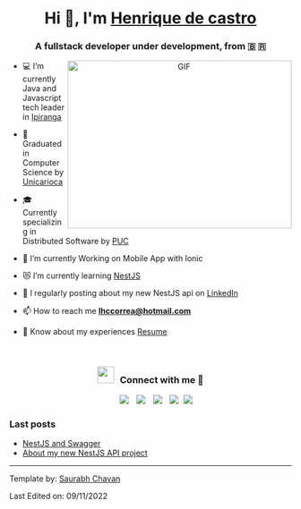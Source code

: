 <h1 align="center">Hi 👋, I'm <a href="https://github.com/M4D-MAESTRO" target="blank">
Henrique de castro</a></h1>
<h3 align="center">A fullstack developer under development, from &#x1F1E7; &#x1F1F7;</h3>

<a target="_blank" align="center">
  <img align="right" top="500" height="300" width="400" alt="GIF" src="https://media.giphy.com/media/SWoSkN6DxTszqIKEqv/giphy.gif">
</a>

- 💻 I’m currently Java and Javascript tech leader in [Ipiranga](https://portal.ipiranga/wps/portal/ipiranga/inicio)

- 📝 Graduated in Computer Science by [Unicarioca](https://www.unicarioca.edu.br/)

- 🎓 Currently specializing in Distributed Software by [PUC](https://www.pucminas.br/main/Paginas/default.aspx)

- 📱 I’m currently Working on Mobile App with Ionic

- 😻 I’m currently learning  <a href="https://docs.nestjs.com/" target="blank">NestJS</a>

- 📝 I regularly posting about my new NestJS api on [LinkedIn](https://www.linkedin.com/in/henriquedecastro-dev/)

- 📫 How to reach me **lhccorrea@hotmail.com**

- 📄 Know about my experiences <a href="https://drive.google.com/file/d/17wyhMIMjZjR8njHTNUu2msDM0CsbH5zD/view?usp=sharing" target="blank">Resume</a>
<br/>
<h3 align="center" > <img src="https://media.giphy.com/media/iY8CRBdQXODJSCERIr/giphy.gif" width="30" height="30" style="margin-right: 10px;">Connect with me 🤝 </h3>

<p align="center">

 <div align="center"  class="icons-social" style="margin-left: 10px;">
        <a style="margin-left: 10px;"  target="_blank" href="https://www.linkedin.com/in/henriquedecastro-dev/">
			<img src="https://img.icons8.com/doodle/40/000000/linkedin--v2.png"></a>
        <a style="margin-left: 10px;" target="_blank" href="https://github.com/M4D-MAESTRO">
		<img src="https://img.icons8.com/doodle/40/000000/github--v1.png"></a>
        <a style="margin-left: 10px;" target="_blank" href="https://www.instagram.com/henriquedecastro.dev/">
			<img src="https://img.icons8.com/doodle/40/000000/instagram-new--v2.png"></a>
		<a style="margin-left: 10px;" target="_blank" href="https://www.youtube.com/channel/UCoEplNbqnJDNYnWuXyzDFrQ">
				<img src="https://img.icons8.com/doodle/1x/youtube--v2.png" ></a>
		<a style="margin-left: 5px;" target="_blank" href="https://drive.google.com/file/d/17wyhMIMjZjR8njHTNUu2msDM0CsbH5zD/view?usp=sharing">
					<img src="https://img.icons8.com/plasticine/0.5x/resume.png" ></a>
      </div>

</p>

### Last posts

<!-- Last-Posts-LIST:START -->

- [NestJS and Swagger](https://www.linkedin.com/feed/update/urn:li:activity:6988941944697565184/)
- [About my new NestJS API project](https://www.linkedin.com/feed/update/urn:li:activity:6986782866567245824/)
<!-- Last-Posts-LIST:END -->

---

Template by: [Saurabh Chavan](https://github.com/100rabhcsmc)

Last Edited on: 09/11/2022
